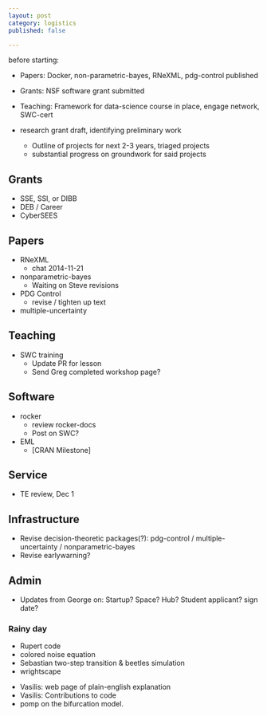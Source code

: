 ```yaml
---
layout: post
category: logistics
published: false

---
```



before starting:

- Papers: Docker, non-parametric-bayes, RNeXML, pdg-control published
- Grants: NSF software grant submitted
- Teaching: Framework for data-science course in place, engage network, SWC-cert

- research grant draft, identifying preliminary work
  - Outline of projects for next 2-3 years, triaged projects
  - substantial progress on groundwork for said projects


## Grants ##

- SSE, SSI, or DIBB 
- DEB / Career
- CyberSEES

## Papers ##

- RNeXML 
  - chat 2014-11-21
- nonparametric-bayes
  - Waiting on Steve revisions
- PDG Control
  - revise / tighten up text
- multiple-uncertainty 

## Teaching ##

- SWC training
  - Update PR for lesson
  - Send Greg completed workshop page? 

## Software ##

- rocker
  - review rocker-docs
  - Post on SWC?
- EML
  - [CRAN Milestone]



## Service ##

- TE review, Dec 1

## Infrastructure ## 

- Revise decision-theoretic packages(?): pdg-control / multiple-uncertainty / nonparametric-bayes
- Revise earlywarning? 


## Admin ##

- Updates from George on: Startup? Space? Hub? Student applicant? sign date?

### Rainy day ###

- Rupert code
- colored noise equation
- Sebastian two-step transition & beetles simulation
- wrightscape
* Vasilis: web page of plain-english explanation
* Vasilis: Contributions to code
* pomp on the bifurcation model.